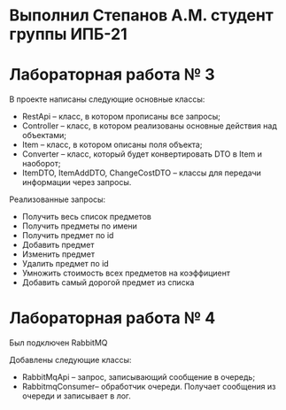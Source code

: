 # Выполнил Степанов А.М. студент группы ИПБ-21

# Лабораторная работа № 3

В проекте написаны следующие основные классы:
* RestApi – класс, в котором прописаны все запросы;
* Controller – класс, в котором реализованы основные действия над объектами;
* Item – класс, в котором описаны поля объекта;
* Converter – класс, который будет конвертировать DTO в Item и наоборот;
* ItemDTO, ItemAddDTO, ChangeCostDTO – классы для передачи информации через запросы.

Реализованные запросы:
* Получить весь список предметов
* Получить предметы по имени
* Получить предмет по id
* Добавить предмет
* Изменить предмет
* Удалить предмет по id
* Умножить стоимость всех предметов на коэффициент
* Добавить самый дорогой предмет из списка

# Лабораторная работа № 4

Был подключен RabbitMQ

Добавлены следующие классы:
* RabbitMqApi – запрос, записывающий сообщение в очередь;
* RabbitmqConsumer– обработчик очереди. Получает сообщения из очереди и записывает в лог.